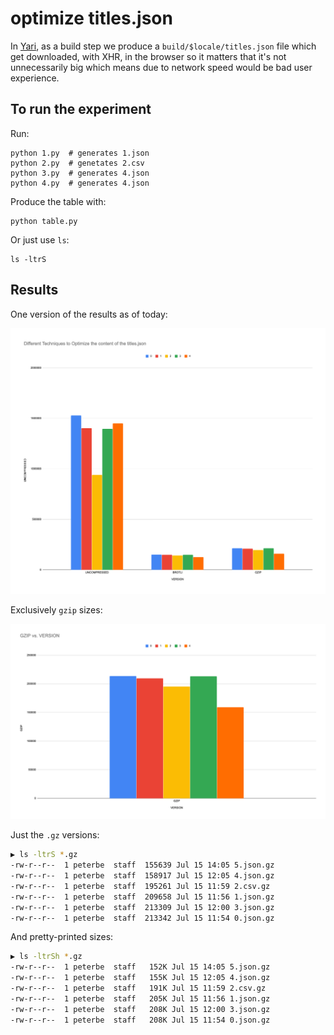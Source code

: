 # optimize titles.json

In [Yari](https://github.com/mdn/yari), as a build step we produce a
`build/$locale/titles.json` file which get downloaded, with XHR, in
the browser so it matters that it's not unnecessarily big which means
due to network speed would be bad user experience.

## To run the experiment

Run:

    python 1.py  # generates 1.json
    python 2.py  # genetates 2.csv
    python 3.py  # generates 4.json
    python 4.py  # generates 4.json

Produce the table with:

    python table.py

Or just use `ls`:

    ls -ltrS

## Results

One version of the results as of today:

![](./graph.png)

Exclusively `gzip` sizes:

![](./gzip-only.png)

Just the `.gz` versions:

```bash
▶ ls -ltrS *.gz
-rw-r--r--  1 peterbe  staff  155639 Jul 15 14:05 5.json.gz
-rw-r--r--  1 peterbe  staff  158917 Jul 15 12:05 4.json.gz
-rw-r--r--  1 peterbe  staff  195261 Jul 15 11:59 2.csv.gz
-rw-r--r--  1 peterbe  staff  209658 Jul 15 11:56 1.json.gz
-rw-r--r--  1 peterbe  staff  213309 Jul 15 12:00 3.json.gz
-rw-r--r--  1 peterbe  staff  213342 Jul 15 11:54 0.json.gz
```

And pretty-printed sizes:

```bash
▶ ls -ltrSh *.gz
-rw-r--r--  1 peterbe  staff   152K Jul 15 14:05 5.json.gz
-rw-r--r--  1 peterbe  staff   155K Jul 15 12:05 4.json.gz
-rw-r--r--  1 peterbe  staff   191K Jul 15 11:59 2.csv.gz
-rw-r--r--  1 peterbe  staff   205K Jul 15 11:56 1.json.gz
-rw-r--r--  1 peterbe  staff   208K Jul 15 12:00 3.json.gz
-rw-r--r--  1 peterbe  staff   208K Jul 15 11:54 0.json.gz
```
